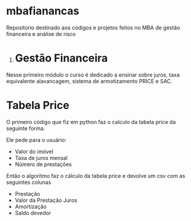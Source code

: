 # mbafianancas
Repositorio destinado aos códigos e projetos feitos no MBA de gestão financeira e análise de risco


1. <h1>Gestão Financeira</h1>
Nesse primeiro módulo o curso é dedicado a ensinar sobre juros, taxa equivalente alavancagem, sistema de armotizamento PRICE e SAC.

<h1>Tabela Price</h1>
O primeiro código que fiz em python faz o calculo da tabela price da seguinte forma.

Ele pede para o usuário:
* Valor do imóvel
* Taxa de juros mensal
* Número de prestações

Então o algoritmo faz o cálculo da tabela price e devolve um csv com as seguintes colunas

* Prestação
* Valor da Prestação Juros
* Amortização
* Saldo devedor
